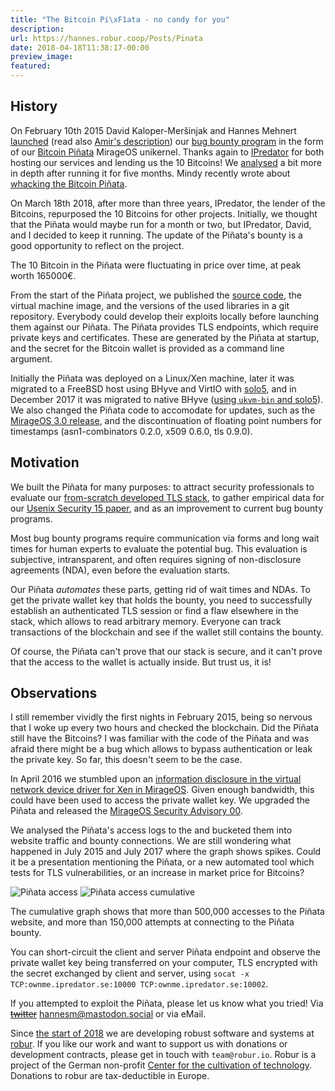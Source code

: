 ```yaml
---
title: "The Bitcoin Pi\xF1ata - no candy for you"
description:
url: https://hannes.robur.coop/Posts/Pinata
date: 2018-04-18T11:38:17-00:00
preview_image:
featured:
---
```


<h2>History</h2>
<p>On February 10th 2015 David Kaloper-Mer&scaron;injak and Hannes Mehnert
<a href="https://mirage.io/announcing-bitcoin-pinata - [404 Not Found]">launched</a> (read also <a href="http://amirchaudhry.com/bitcoin-pinata">Amir's
description</a>) our <a href="https://en.wikipedia.org/wiki/Bug_bounty_program">bug bounty
program</a> in the form of our
<a href="http://ownme.ipredator.se - [1 Client error: Couldn't resolve host name]">Bitcoin Pi&ntilde;ata</a> MirageOS unikernel.  Thanks again to
<a href="https://ipredator.se">IPredator</a> for both hosting our services and lending us
the 10 Bitcoins!  We <a href="https://mirage.io/blog/bitcoin-pinata-results">analysed</a> a
bit more in depth after running it for five months.  Mindy recently wrote about
<a href="https://somerandomidiot.com/blog/2018/04/17/whacking-the-bitcoin-pinata/ - [1 Client error: Timeout was reached]">whacking the Bitcoin
Pi&ntilde;ata</a>.</p>
<p>On March 18th 2018, after more than three years, IPredator, the lender of the Bitcoins, repurposed the 10 Bitcoins for other projects.  Initially, we thought that the Pi&ntilde;ata would maybe run for a month or two, but IPredator, David, and I decided to keep it running.  The update of the Pi&ntilde;ata's bounty is a good opportunity to reflect on the project.</p>
<p>The 10 Bitcoin in the Pi&ntilde;ata were fluctuating in price over time, at peak worth 165000&euro;.</p>
<p>From the start of the Pi&ntilde;ata project, we published the <a href="https://github.com/mirleft/btc-pinata">source code</a>, the virtual machine image, and the versions of the used libraries in a git repository.  Everybody could develop their exploits locally before launching them against our Pi&ntilde;ata.  The Pi&ntilde;ata provides TLS endpoints, which require private keys and certificates.  These are generated by the Pi&ntilde;ata at startup, and the secret for the Bitcoin wallet is provided as a command line argument.</p>
<p>Initially the Pi&ntilde;ata was deployed on a Linux/Xen machine, later it was migrated to a FreeBSD host using BHyve and VirtIO with <a href="https://github.com/solo5/solo5">solo5</a>, and in December 2017 it was migrated to native BHyve (<a href="https://hannes.robur.coop/Posts/Solo5">using <code>ukvm-bin</code> and solo5</a>).  We also changed the Pi&ntilde;ata code to accomodate for updates, such as the <a href="https://mirage.io/blog/announcing-mirage-30-release">MirageOS 3.0 release</a>, and the discontinuation of floating point numbers for timestamps (asn1-combinators 0.2.0, x509 0.6.0, tls 0.9.0).</p>
<h2>Motivation</h2>
<p>We built the Pi&ntilde;ata for many purposes: to attract security professionals to evaluate our <a href="https://mirage.io/blog/introducing-ocaml-tls">from-scratch developed TLS stack</a>, to gather empirical data for our <a href="https://usenix15.nqsb.io">Usenix Security 15 paper</a>, and as an improvement to current bug bounty programs.</p>
<p>Most bug bounty programs require communication via forms and long wait times for
human experts to evaluate the potential bug.  This evaluation is subjective,
intransparent, and often requires signing of non-disclosure agreements (NDA),
even before the evaluation starts.</p>
<p>Our Pi&ntilde;ata <em>automates</em> these parts, getting rid of wait times and NDAs.  To get
the private wallet key that holds the bounty, you need to successfully establish
an authenticated TLS session or find a flaw elsewhere in the stack, which allows
to read arbitrary memory.  Everyone can track transactions of the blockchain and
see if the wallet still contains the bounty.</p>
<p>Of course, the Pi&ntilde;ata can't prove that our stack is secure, and it can't prove
that the access to the wallet is actually inside.  But trust us, it is!</p>
<h2>Observations</h2>
<p>I still remember vividly the first nights in February 2015, being so nervous that I woke up every two hours and checked the blockchain.  Did the Pi&ntilde;ata still have the Bitcoins?  I was familiar with the code of the Pi&ntilde;ata and was afraid there might be a bug which allows to bypass authentication or leak the private key.  So far, this doesn't seem to be the case.</p>
<p>In April 2016 we stumbled upon an <a href="https://hannes.robur.coop/Posts/BadRecordMac">information disclosure in the virtual network
device driver for Xen in MirageOS</a>.  Given enough
bandwidth, this could have been used to access the private wallet key.  We
upgraded the Pi&ntilde;ata and released the <a href="https://mirage.io/blog/MSA00">MirageOS Security Advisory
00</a>.</p>
<p>We analysed the Pi&ntilde;ata's access logs to the and bucketed them into website traffic and bounty connections.  We are still wondering what happened in July 2015 and July 2017 where the graph shows spikes.  Could it be a presentation mentioning the Pi&ntilde;ata, or a new automated tool which tests for TLS vulnerabilities, or an increase in market price for Bitcoins?</p>
<p><img src="https://hannes.robur.coop/static/img/pinata_access_20180403.png" alt="Pi&ntilde;ata access"/> <img src="https://hannes.robur.coop/static/img/pinata_access_cumulative_20180403.png" alt="Pi&ntilde;ata access cumulative"/></p>
<p>The cumulative graph shows that more than 500,000 accesses to the Pi&ntilde;ata website, and more than 150,000 attempts at connecting to the Pi&ntilde;ata bounty.</p>
<p>You can short-circuit the client and server Pi&ntilde;ata endpoint and observe the private wallet key being transferred on your computer, TLS encrypted with the secret exchanged by client and server, using <code>socat -x TCP:ownme.ipredator.se:10000 TCP:ownme.ipredator.se:10002</code>.</p>
<p>If you attempted to exploit the Pi&ntilde;ata, please let us know what you tried!  Via
<strike><a href="https://twitter.com/h4nnes - [1 Client error: Number of redirects hit maximum amount]">twitter</a></strike>
<a href="http://mastodon.social/@hannesm">hannesm@mastodon.social</a> or via eMail.</p>
<p>Since <a href="https://hannes.robur.coop/Posts/DNS">the start of 2018</a> we are developing robust software and systems at <a href="http://robur.io - [1 Client error: Couldn't resolve host name]">robur</a>.  If you like our work and want to support us with donations or development contracts, please get in touch with <code>team@robur.io</code>.  Robur is a project of the German non-profit <a href="https://techcultivation.org">Center for the cultivation of technology</a>.  Donations to robur are tax-deductible in Europe.</p>

